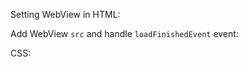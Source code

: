 Setting WebView in HTML:
<snippet id='web-view-html'/>

Add WebView `src` and handle `loadFinishedEvent` event:
<snippet id='setting-url-webview'/>

CSS:
<snippet id='web-view-basic-css'/>